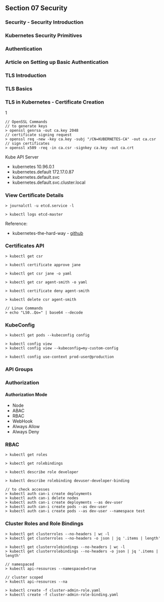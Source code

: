 ## Section 07 Security

### Security - Security Introduction

### Kubernetes Security Primitives

### Authentication

### Article on Setting up Basic Authentication

### TLS Introduction

### TLS Basics

### TLS in Kubernetes - Certificate Creation

1

```
// OpenSSL Commands
// to generate keys
> openssl genrsa -out ca.key 2048
// certificate signing request
> openssl req -new -key ca.key -subj "/CN=KUBERNETES-CA" -out ca.csr
// sign certificates
> openssl x509 -req -in ca.csr -signkey ca.key -out ca.crt
```

Kube API Server

- kubernetes 10.96.0.1
- kubernetes.default 172.17.0.87
- kubernetes.default.svc
- kubernetes.default.svc.cluster.local

### View Certificate Details

```
> journalctl -u etcd.service -l

> kubectl logs etcd-master
```

Reference:

- kubernetes-the-hard-way - [github](https://github.com/mmumshad/kubernetes-the-hard-way/tree/master/tools)

### Certificates API

```
> kubectl get csr

> kubectl certificate approve jane

> kubectl get csr jane -o yaml

> kubectl get csr agent-smith -o yaml

> kubectl certificate deny agent-smith

> kubectl delete csr agent-smith

// Linux Commands
> echo "LS0..Qo=" | base64 --decode
```

### KubeConfig

```
> kubectl get pods --kubeconfig config

> kubectl config view
> kubectl config view --kubeconfig=my-custom-config

> kubectl config use-context prod-user@production
```

### API Groups

### Authorization

#### Authorization Mode

- Node
- ABAC
- RBAC
- WebHook
- Always Allow
- Always Deny

### RBAC

```
> kubectl get roles

> kubectl get rolebindings

> kubectl describe role developer

> kubectl describe rolebinding devuser-developer-binding

// to check accesses
> kubectl auth can-i create deployments
> kubectl auth can-i delete nodes
> kubectl auth can-i create deployments --as dev-user
> kubectl auth can-i create pods --as dev-user
> kubectl auth can-i create pods --as dev-user --namespace test
```

### Cluster Roles and Role Bindings

```
> kubectl get clusterroles --no-headers | wc -l
> kubectl get clusterroles --no-headers -o json | jq '.items | length'

> kubectl get clusterrolebindings --no-headers | wc -l
> kubectl get clusterrolebindings --no-headers -o json | jq '.items | length'

// namespaced
> kubectl api-resources --namespaced=true

// cluster scoped
> kubectl api-resources --na

> kubectl create -f cluster-admin-role.yaml
> kubectl create -f cluster-admin-role-binding.yaml
```
